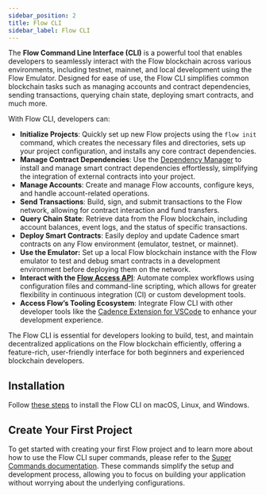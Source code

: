```yaml
---
sidebar_position: 2
title: Flow CLI
sidebar_label: Flow CLI
---
```


The **Flow Command Line Interface (CLI)** is a powerful tool that enables developers to seamlessly interact with the Flow blockchain across various environments, including testnet, mainnet, and local development using the Flow Emulator. Designed for ease of use, the Flow CLI simplifies common blockchain tasks such as managing accounts and contract dependencies, sending transactions, querying chain state, deploying smart contracts, and much more.

With Flow CLI, developers can:

- **Initialize Projects**: Quickly set up new Flow projects using the `flow init` command, which creates the necessary files and directories, sets up your project configuration, and installs any core contract dependencies.
- **Manage Contract Dependencies**: Use the [Dependency Manager](dependency-manager.md) to install and manage smart contract dependencies effortlessly, simplifying the integration of external contracts into your project.
- **Manage Accounts**: Create and manage Flow accounts, configure keys, and handle account-related operations.
- **Send Transactions**: Build, sign, and submit transactions to the Flow network, allowing for contract interaction and fund transfers.
- **Query Chain State**: Retrieve data from the Flow blockchain, including account balances, event logs, and the status of specific transactions.
- **Deploy Smart Contracts**: Easily deploy and update Cadence smart contracts on any Flow environment (emulator, testnet, or mainnet).
- **Use the Emulator:** Set up a local Flow blockchain instance with the Flow emulator to test and debug smart contracts in a development environment before deploying them on the network.
- **Interact with the [Flow Access API](/http-api)**: Automate complex workflows using configuration files and command-line scripting, which allows for greater flexibility in continuous integration (CI) or custom development tools.
- **Access Flow’s Tooling Ecosystem**: Integrate Flow CLI with other developer tools like the [Cadence Extension for VSCode](https://marketplace.visualstudio.com/items?itemName=onflow.cadence) to enhance your development experience.

The Flow CLI is essential for developers looking to build, test, and maintain decentralized applications on the Flow blockchain efficiently, offering a feature-rich, user-friendly interface for both beginners and experienced blockchain developers.

## Installation

Follow [these steps](../flow-cli/install.md) to install the Flow CLI on 
macOS, Linux, and Windows.

## Create Your First Project

To get started with creating your first Flow project and to learn more about how to use the Flow CLI super commands, please refer to the [Super Commands documentation](super-commands.md). These commands simplify the setup and development process, allowing you to focus on building your application without worrying about the underlying configurations.
